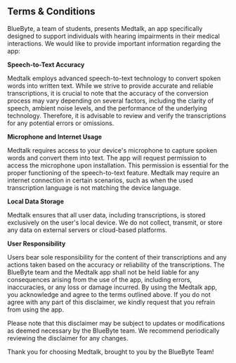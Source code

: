 ## Terms & Conditions

BlueByte, a team of students, presents Medtalk, an app specifically designed to support individuals with hearing impairments in their medical interactions. We would like to provide important information regarding the app:

**Speech-to-Text Accuracy**

Medtalk employs advanced speech-to-text technology to convert spoken words into written text. While we strive to provide accurate and reliable transcriptions, it is crucial to note that the accuracy of the conversion process may vary depending on several factors, including the clarity of speech, ambient noise levels, and the performance of the underlying technology. Therefore, it is advisable to review and verify the transcriptions for any potential errors or omissions.

**Microphone and Internet Usage**

Medtalk requires access to your device's microphone to capture spoken words and convert them into text. The app will request permission to access the microphone upon installation. This permission is essential for the proper functioning of the speech-to-text feature.
Medtalk may require an internet connection in certain scenarios, such as when the used transcription language is not matching the device language.

**Local Data Storage** 

Medtalk ensures that all user data, including transcriptions, is stored exclusively on the user's local device. We do not collect, transmit, or store any data on external servers or cloud-based platforms. 

**User Responsibility** 

Users bear sole responsibility for the content of their transcriptions and any actions taken based on the accuracy or reliability of the transcriptions. The BlueByte team and the Medtalk app shall not be held liable for any consequences arising from the use of the app, including errors, inaccuracies, or any loss or damage incurred.
By using the Medtalk app, you acknowledge and agree to the terms outlined above. If you do not agree with any part of this disclaimer, we kindly request that you refrain from using the app.

Please note that this disclaimer may be subject to updates or modifications as deemed necessary by the BlueByte team. We recommend periodically reviewing the disclaimer for any changes.

Thank you for choosing Medtalk, brought to you by the BlueByte Team!